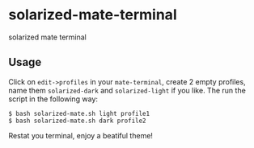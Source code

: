 solarized-mate-terminal
=======================

solarized mate terminal

## Usage

Click on `edit->profiles` in your `mate-terminal`, 
create 2 empty profiles, name them `solarized-dark` and `solarized-light`
if you like.
The run the script in the following way:

    $ bash solarized-mate.sh light profile1
    $ bash solarized-mate.sh dark profile2

Restat you terminal, enjoy a beatiful theme!


